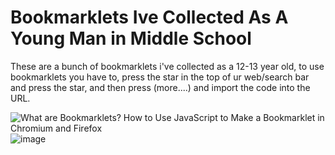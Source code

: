 # Bookmarklets Ive Collected As A Young Man in Middle School
These are a bunch of bookmarklets i've collected as a 12-13 year old, to use bookmarklets you have to, press the star in the top of ur web/search bar and press the star, and then press (more....) and import the code into the URL.

<img src="https://www.freecodecamp.org/news/content/images/2021/06/chromium.png" alt="What are Bookmarklets? How to Use JavaScript to Make a Bookmarklet in  Chromium and Firefox"/>![image](https://github.com/b0neCracker/Bookmarklets-For-School/assets/119693878/06d0882d-5062-4e15-8196-c26380c71856)
